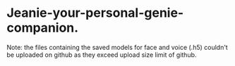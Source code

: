 # Jeanie-your-personal-genie-companion.

Note:  the files containing the saved models for face and voice (.h5) couldn't be uploaded on github as they exceed upload size limit of github.
